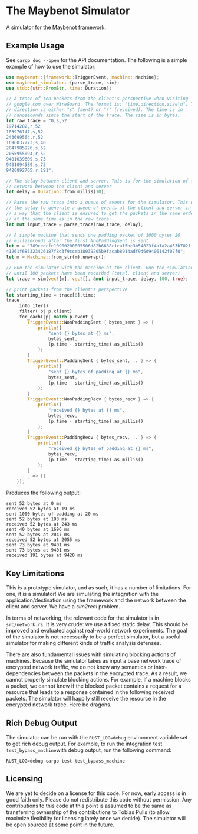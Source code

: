 # The Maybenot Simulator

A simulator for the [Maybenot
framework](https://github.com/maybenot-io/maybenot/).

## Example Usage
See `cargo doc --open` for the API documentation. The following is a simple
example of how to use the simulator:

```rust
use maybenot::{framework::TriggerEvent, machine::Machine};
use maybenot_simulator::{parse_trace, sim};
use std::{str::FromStr, time::Duration};

// A trace of ten packets from the client's perspective when visiting
// google.com over WireGuard. The format is: "time,direction,size\n". The
// direction is either "s" (sent) or "r" (received). The time is in
// nanoseconds since the start of the trace. The size is in bytes.
let raw_trace = "0,s,52
19714282,r,52
183976147,s,52
243699564,r,52
1696037773,s,40
2047985926,s,52
2055955094,r,52
9401039609,s,73
9401094589,s,73
9420892765,r,191";

// The delay between client and server. This is for the simulation of the
// network between the client and server
let delay = Duration::from_millis(10);

// Parse the raw trace into a queue of events for the simulator. This uses
// the delay to generate a queue of events at the client and server in such
// a way that the client is ensured to get the packets in the same order and
// at the same time as in the raw trace.
let mut input_trace = parse_trace(raw_trace, delay);

// A simple machine that sends one padding packet of 1000 bytes 20
// milliseconds after the first NonPaddingSent is sent.
let m = "789cedcfc10900200805506d82b6688c1caf5bc3b54823f4a1a2a453b7021ff8ff49\
41261f685323426187f8d3f9cceb18039205b9facab8914adf9d6d9406142f07f0";
let m = Machine::from_str(m).unwrap();

// Run the simulator with the machine at the client. Run the simulation up
// until 100 packets have been recorded (total, client and server).
let trace = sim(vec![m], vec![], &mut input_trace, delay, 100, true);

// print packets from the client's perspective
let starting_time = trace[0].time;
trace
    .into_iter()
    .filter(|p| p.client)
    .for_each(|p| match p.event {
        TriggerEvent::NonPaddingSent { bytes_sent } => {
            println!(
                "sent {} bytes at {} ms",
                bytes_sent,
                (p.time - starting_time).as_millis()
            );
        }
        TriggerEvent::PaddingSent { bytes_sent, .. } => {
            println!(
                "sent {} bytes of padding at {} ms",
                bytes_sent,
                (p.time - starting_time).as_millis()
            );
        }
        TriggerEvent::NonPaddingRecv { bytes_recv } => {
            println!(
                "received {} bytes at {} ms",
                bytes_recv,
                (p.time - starting_time).as_millis()
            );
        }
        TriggerEvent::PaddingRecv { bytes_recv, .. } => {
            println!(
                "received {} bytes of padding at {} ms",
                bytes_recv,
                (p.time - starting_time).as_millis()
            );
        }
        _ => {}
    });
```

Produces the following output:

```
sent 52 bytes at 0 ms
received 52 bytes at 19 ms
sent 1000 bytes of padding at 20 ms
sent 52 bytes at 183 ms
received 52 bytes at 243 ms
sent 40 bytes at 1696 ms
sent 52 bytes at 2047 ms
received 52 bytes at 2055 ms
sent 73 bytes at 9401 ms
sent 73 bytes at 9401 ms
received 191 bytes at 9420 ms
```

## Key Limitations
This is a prototype simulator, and as such, it has a number of limitations. For
one, it is a simulator! We are simulating the integration with the
application/destination using the framework and the network between the client
and server. We have a *sim2real* problem.

In terms of networking, the relevant code for the simulator is in
`src/network.rs`. It is very crude: we use a fixed static delay. This should be
improved and evaluated against real-world network experiments. The goal of the
simulator is not necessarily to be a perfect simulator, but a useful simulator
for making different kinds of traffic analysis defenses.

There are also fundamental issues with simulating blocking actions of machines.
Because the simulator takes as input a base network trace of encrypted network
traffic, we do not know any semantics or inter-dependencies between the packets
in the encrypted trace. As a result, we cannot properly simulate blocking
actions. For example, if a machine blocks a packet, we cannot know if the
blocked packet contains a request for a resource that leads to a response
contained in the following received packets. The simulator will happily still
receive the resource in the encrypted network trace. Here be dragons.

## Rich Debug Output
The simulator can be run with the `RUST_LOG=debug` environment variable set to
get rich debug output. For example, to run the integration test
`test_bypass_machine`with debug output, run the following command:

```
RUST_LOG=debug cargo test test_bypass_machine
```

## Licensing
We are yet to decide on a license for this code. For now, early access is in
good faith only. Please do not redistribute this code without permission. Any
contributions to this code at this point is assumed to be the same as
transferring ownership of the contributions to Tobias Pulls (to allow maximize
flexibility for licensing lately once we decide). The simulator will be open
sourced at some point in the future.

